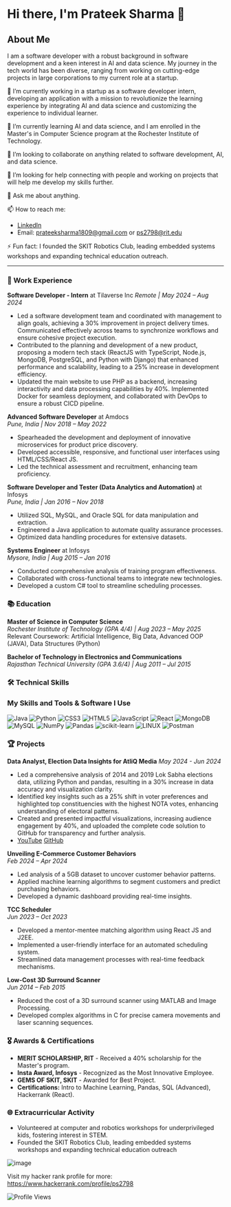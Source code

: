 # Hi there, I'm Prateek Sharma 👋

## About Me

I am a software developer with a robust background in software development and a keen interest in AI and data science. My journey in the tech world has been diverse, ranging from working on cutting-edge projects in large corporations to my current role at a startup.

🔭 I’m currently working in a startup as a software developer intern, developing an application with a mission to revolutionize the learning experience by integrating AI and data science and customizing the experience to individual learner.

🌱 I’m currently learning AI and data science, and I am enrolled in the Master's in Computer Science program at the Rochester Institute of Technology.

👯 I’m looking to collaborate on anything related to software development, AI, and data science.

🤔 I’m looking for help connecting with people and working on projects that will help me develop my skills further.

💬 Ask me about anything.

📫 How to reach me: 
- [LinkedIn](https://www.linkedin.com/in/prateek-sharma18)
- Email: prateeksharma1809@gmail.com or ps2798@rit.edu

⚡ Fun fact: I founded the SKIT Robotics Club, leading embedded systems workshops and expanding technical education outreach.

---



### 💼 Work Experience

**Software Developer - Intern** at Tilaverse Inc
_Remote | May 2024 – Aug 2024_
 - Led a software development team and coordinated with management to align goals, achieving a 30% improvement in project delivery times. Communicated effectively across teams to synchronize workflows and ensure cohesive project execution.
 - Contributed to the planning and development of a new product, proposing a modern tech stack (ReactJS with TypeScript, Node.js, MongoDB, PostgreSQL, and Python with Django) that enhanced performance and scalability, leading to a 25% increase in development efficiency.
 - Updated the main website to use PHP as a backend, increasing interactivity and data processing capabilities by 40%. Implemented Docker for seamless deployment, and collaborated with DevOps to ensure a robust CICD pipeline.

**Advanced Software Developer** at Amdocs  
_Pune, India | Nov 2018 – May 2022_  
- Spearheaded the development and deployment of innovative microservices for product price discovery.
- Developed accessible, responsive, and functional user interfaces using HTML/CSS/React JS.
- Led the technical assessment and recruitment, enhancing team proficiency.

**Software Developer and Tester (Data Analytics and Automation)** at Infosys  
_Pune, India | Jan 2016 – Nov 2018_  
- Utilized SQL, MySQL, and Oracle SQL for data manipulation and extraction.
- Engineered a Java application to automate quality assurance processes.
- Optimized data handling procedures for extensive datasets.

**Systems Engineer** at Infosys  
_Mysore, India | Aug 2015 – Jan 2016_  
- Conducted comprehensive analysis of training program effectiveness.
- Collaborated with cross-functional teams to integrate new technologies.
- Developed a custom C# tool to streamline scheduling processes.

### 📚 Education

**Master of Science in Computer Science**  
_Rochester Institute of Technology (GPA 4/4) | Aug 2023 – May 2025_  
Relevant Coursework: Artificial Intelligence, Big Data, Advanced OOP (JAVA), Data Structures (Python)

**Bachelor of Technology in Electronics and Communications**  
_Rajasthan Technical University (GPA 3.6/4) | Aug 2011 – Jul 2015_

### 🛠 Technical Skills

### My Skills and Tools & Software I Use
![Java](https://img.shields.io/badge/java-%23ED8B00.svg?style=flat&logo=java&logoColor=white) 
![Python](https://img.shields.io/badge/python-3670A0?style=flat&logo=python&logoColor=ffdd54) 
![CSS3](https://img.shields.io/badge/css3-%231572B6.svg?style=flat&logo=css3&logoColor=white) 
![HTML5](https://img.shields.io/badge/html5-%23E34F26.svg?style=flat&logo=html5&logoColor=white) 
![JavaScript](https://img.shields.io/badge/javascript-%23323330.svg?style=flat&logo=javascript&logoColor=%23F7DF1E) 
![React](https://img.shields.io/badge/react-%2320232a.svg?style=flat&logo=react&logoColor=%2361DAFB) 
![MongoDB](https://img.shields.io/badge/MongoDB-%234ea94b.svg?style=flat&logo=mongodb&logoColor=white) 
![MySQL](https://img.shields.io/badge/mysql-%2300f.svg?style=flat&logo=mysql&logoColor=white) 
![NumPy](https://img.shields.io/badge/numpy-%23013243.svg?style=flat&logo=numpy&logoColor=white) 
![Pandas](https://img.shields.io/badge/pandas-%23150458.svg?style=flat&logo=pandas&logoColor=white) 
![scikit-learn](https://img.shields.io/badge/scikit--learn-%23F7931E.svg?style=flat&logo=scikit-learn&logoColor=white) 
![LINUX](https://img.shields.io/badge/Linux-FCC624?style=flat&logo=linux&logoColor=black) 
![Postman](https://img.shields.io/badge/Postman-FF6C37?style=flat&logo=postman&logoColor=white) 


### 🏆 Projects

**Data Analyst, Election Data Insights for AtliQ Media**
_May 2024 - Jun 2024_
 - Led a comprehensive analysis of 2014 and 2019 Lok Sabha elections data, utilizing Python and pandas, resulting in a 30% increase in data accuracy and visualization clarity.
 - Identified key insights such as a 25% shift in voter preferences and highlighted top constituencies with the highest NOTA votes, enhancing understanding of electoral patterns.
 - Created and presented impactful visualizations, increasing audience engagement by 40%, and uploaded the complete code solution to GitHub for transparency and further analysis.
 - [YouTube](https://www.youtube.com/watch?v=8PnBp4qENeU) [GitHub](https://github.com/prateeksharma1809/codebasics-resume-project-challenge)

**Unveiling E-Commerce Customer Behaviors**  
_Feb 2024 – Apr 2024_  
- Led analysis of a 5GB dataset to uncover customer behavior patterns.
- Applied machine learning algorithms to segment customers and predict purchasing behaviors.
- Developed a dynamic dashboard providing real-time insights.

**TCC Scheduler**  
_Jun 2023 – Oct 2023_  
- Developed a mentor-mentee matching algorithm using React JS and J2EE.
- Implemented a user-friendly interface for an automated scheduling system.
- Streamlined data management processes with real-time feedback mechanisms.

**Low-Cost 3D Surround Scanner**  
_Jun 2014 – Feb 2015_  
- Reduced the cost of a 3D surround scanner using MATLAB and Image Processing.
- Developed complex algorithms in C for precise camera movements and laser scanning sequences.

### 🎖 Awards & Certifications

- **MERIT SCHOLARSHIP, RIT** - Received a 40% scholarship for the Master's program.
- **Insta Award, Infosys** - Recognized as the Most Innovative Employee.
- **GEMS OF SKIT, SKIT** - Awarded for Best Project.
- **Certifications:** Intro to Machine Learning, Pandas, SQL (Advanced), Hackerrank (React).

### 🌐 Extracurricular Activity

- Volunteered at computer and robotics workshops for underprivileged kids, fostering interest in STEM.
- Founded the SKIT Robotics Club, leading embedded systems workshops and expanding technical education outreach

![image](https://github.com/prateeksharma1809/prateeksharma1809/assets/109249875/0ebbe8ac-ff5e-4c3e-997c-593f26a2afe1)

Visit my hacker rank profile for more: https://www.hackerrank.com/profile/ps2798

![Profile Views](https://komarev.com/ghpvc/?username=prateeksharma1809&color=brightgreen&style=for-the-badge&abbreviated=true)
